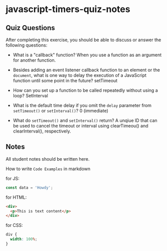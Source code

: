# javascript-timers-quiz-notes

## Quiz Questions

After completing this exercise, you should be able to discuss or answer the following questions:

- What is a "callback" function?
  When you use a function as an argument for another function.

- Besides adding an event listener callback function to an element or the `document`, what is one way to delay the execution of a JavaScript function until some point in the future?
  setTimeout

- How can you set up a function to be called repeatedly without using a loop?
  SetInterval

- What is the default time delay if you omit the `delay` parameter from `setTimeout()` or `setInterval()`?
  0 (immediate)

- What do `setTimeout()` and `setInterval()` return?
  A unqiue ID that can be used to cancel the timeout or interval using clearTimeou() and clearInterval(), respectively.

## Notes

All student notes should be written here.

How to write `Code Examples` in markdown

for JS:

```javascript
const data = 'Howdy';
```

for HTML:

```html
<div>
  <p>This is text content</p>
</div>
```

for CSS:

```css
div {
  width: 100%;
}
```
